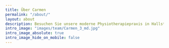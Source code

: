```yaml
---
title: Über Carmen
permalink: "/about/"
layout: about
description: Besuchen Sie unsere moderne Physiotherapiepraxis in Hallstadt-Dörfleins. Wir begleiten Sie kompetent auf Ihrem Weg zu mehr Wohlbefinden und Gesundheit.
intro_image: "images/team/Carmen_3_md.jpg"
intro_image_absolute: true
intro_image_hide_on_mobile: false
---
```

